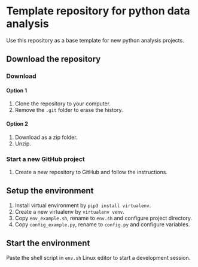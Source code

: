 # Template repository for python data analysis
Use this repository as a base template for new python analysis projects.

## Download the repository

### Download
#### Option 1
1. Clone the repository to your computer.
2. Remove the `.git` folder to erase the history.
#### Option 2
1. Download as a zip folder.
2. Unzip.

### Start a new GitHub project
1. Create a new repository to GitHub and follow the instructions.

## Setup the environment
1. Install virtual environment by `pip3 install virtualenv`.
2. Create a new virtualenv by `virtualenv venv`.
3. Copy `env_example.sh`, rename to `env.sh` and configure project directory.
4. Copy `config_example.py`, rename to `config.py` and configure variables.

## Start the environment
Paste the shell script in `env.sh` Linux editor to start  a development session.
